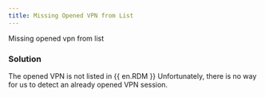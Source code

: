 ```yaml
---
title: Missing Opened VPN from List
---
```

Missing opened vpn from list
### Solution
The opened VPN is not listed in {{ en.RDM }} Unfortunately, there is no way for us to detect an already opened VPN session.
